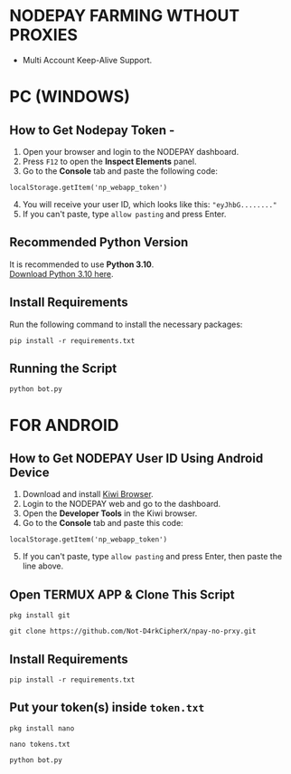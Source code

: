# NODEPAY FARMING WTHOUT PROXIES
- Multi Account Keep-Alive Support.

# PC (WINDOWS)
## How to Get Nodepay Token -

1. Open your browser and login to the NODEPAY dashboard.
2. Press `F12` to open the **Inspect Elements** panel.
3. Go to the **Console** tab and paste the following code:
```
localStorage.getItem('np_webapp_token') 
```

4. You will receive your user ID, which looks like this: `"eyJhbG........"`
5. If you can't paste, type `allow pasting` and press Enter.

## Recommended Python Version

It is recommended to use **Python 3.10**.  
[Download Python 3.10 here](https://www.python.org/downloads/release/python-3100/).

## Install Requirements

Run the following command to install the necessary packages:

```
pip install -r requirements.txt
```

## Running the Script

```
python bot.py
```
# FOR ANDROID

## How to Get NODEPAY User ID Using Android Device

1. Download and install [Kiwi Browser](https://play.google.com/store/apps/details?id=com.kiwibrowser.browser&hl=en).
2. Login to the NODEPAY web and go to the dashboard.
3. Open the **Developer Tools** in the Kiwi browser.
4. Go to the **Console** tab and paste this code:
```
localStorage.getItem('np_webapp_token') 
```

5. If you can't paste, type `allow pasting` and press Enter, then paste the line above.

## Open TERMUX APP & Clone This Script
```
pkg install git
```
```
git clone https://github.com/Not-D4rkCipherX/npay-no-prxy.git
```
## Install Requirements
```
pip install -r requirements.txt
```
## Put your token(s) inside ```token.txt```
```
pkg install nano
```
```
nano tokens.txt
```
```
python bot.py
```
